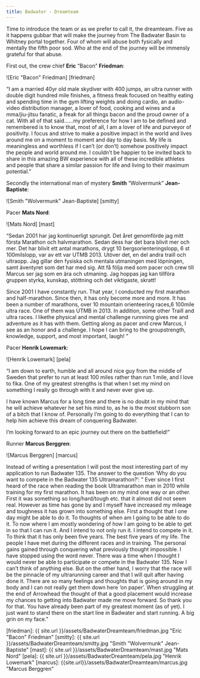 ```yaml
---
title: Badwater - Dreamteam
---
```

Time to introduce the team or as we prefer to call it, the dreamteam. Five as it happens gubbar that will make the journey from The Badwater Basin to Whitney portal together. Four of whom will abuse both fysically and mentally the fifth poor sod. Who at the end of the journey will be immensly grateful for that abuse.

First out, the crew chief **Eric** “Bacon” **Friedman**:

![Eric "Bacon" Friedman] [friedman]

“I am a married 40yr old male skydiver with 400 jumps, an ultra runner with double digit hundred mile finishes, a fitness freak focused on healthy eating and spending time in the gym lifting weights and doing cardio, an audio-video distribution manager, a lover of food, cooking and wines and a mma/jiu-jitsu fanatic, a freak for all things bacon and the proud owner of a cat. With all of that said……my preference for how I am to be defined and remembered is to know that, most of all, I am a lover of life and purveyor of positivity. I focus and strive to make a positive impact in the world and lives around me on a moment to moment and day to day basis. My life is meaningless and worthless if I can’t (or don’t) somehow positively impact the people and world around me. I couldn’t be happier to be invited back to share in this amazing BW experience with all of these incredible athletes and people that share a similar passion for life and living to their maximum potential.”

Secondly the international man of mystery **Smith** “Wolvermunk” **Jean-Baptiste**:

![Smith "Wolvermunk" Jean-Baptiste] [smitty]

Pacer **Mats Nord**:

![Mats Nord] [mast]

“Sedan 2001 har jag kontinuerligt sprungit. Det året genomförde jag mitt första Marathon och halvmarathon. Sedan dess har det bara blivit mer och mer. Det har blivit ett antal marathons, drygt 10 bergsorienteringslopp, 6 st 100milslopp, var av ett var UTMB 2013. Utöver det, en del andra traill och ultraopp. Jag gillar den fysiska och mentala utmaningen med löpningen, samt äventyret som det har med sig. 
Att få följa med som pacer och crew till Marcus ser jag som en ära och utmaning. Jag hoppas jag kan tillföra gruppen styrka, kunskap, stöttning och det viktigaste, skratt!

Since 2001 I have constantly run. That year, I conducted my first marathon and half-marathon. Since then, it has only become more and more. It has been a number of marathons, over 10 mountain orienteering races,6 100mile ultra race. One of them  was UTMB in 2013. In addition, some other Traill and ultra races. I likethe physical and mental challenge runnning gives me and adventure as it has with them.
Getting along as pacer and crew Marcus, I see as an honor and a challenge. I hope I can bring to the groupstrength, knowledge, support, and most important, laugh! ”

Pacer **Henrik Lowemark**:

![Henrik Lowemark] [pela]

“I am down to earth, humble and all around nice guy from the middle of Sweden that prefer to run at least 100 miles rather than run 1 mile, and I love to fika. One of my greatest strengths is that when I set my mind on something I really go through with it and never ever give up.

I have known Marcus for a long time and there is no doubt in my mind that he will achieve whatever he set his mind to, as he is the most stubborn son of a bitch that I know of. Personally I’m going to do everything that I can to help him achieve this dream of conquering Badwater.

I’m looking forward to an epic journey out there on the battlefield!”

Runner **Marcus Berggren**:

![Marcus Berggren] [marcus]

Instead of writing a presentation I will post the most interesting part of my application to run Badwater 135. The answer to the question ‘Why do you want to compete in the Badwater 135 Ultramarathon?’:
” Ever since I first heard of the race when reading the book Ultramarathon man in 2010 while training for my first marathon. It has been on my mind one way or an other. First it was something so long/hard/tough etc. that it almost did not seem real. However as time has gone by and I myself have increased my mileage and toughness it has grown into something else. First a thought that I one day might be able to do it. To thoughts of when am I going to be able to do it. To now where I am mostly wondering of how I am going to be able to get in so that I can run it. And I intend to not only run it. I intend to compete in it. To think that it has only been five years. The best five years of my life. The people I have met during the different races and in training. The personal gains gained through conquering what previously thought impossible. I have stopped using the word never. There was a time when I thought I would never be able to participate or compete in the Badwater 135. Now I can’t think of anything else. But on the other hand, I worry that the race will be the pinnacle of my ultrarunning career and that I will quit after having done it. There are so many feelings and thoughts that is going around in my body and I can not really get them down here ‘on paper’. When struggling at the end of Arrowhead the thought of that a good placement would increase my chances to getting into Badwater made me move forward. So thank you for that. You have already been part of my greatest moment (as of yet). I just want to stand there on the start line in Badwater and start running. A big grin on my face.”


[friedman]: {{ site.url }}/assets/BadwaterDreamteam/friedman.jpg "Eric "Bacon" Friedman"
[smitty]: {{ site.url }}/assets/BadwaterDreamteam/smitty.jpg "Smith "Wolvermunk" Jean-Baptiste"
[mast]: {{ site.url }}/assets/BadwaterDreamteam/mast.jpg "Mats Nord"
[pela]: {{ site.url }}/assets/BadwaterDreamteam/pela.jpg "Henrik Lowemark"
[marcus]: {{site.url}}/assets/BadwaterDreamteam/marcus.jpg "Marcus Berggren"